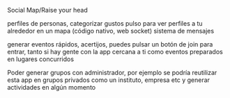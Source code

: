 
Social Map/Raise your head

perfiles de personas, categorizar gustos
pulso para ver perfiles a tu alrededor en un mapa (código nativo, web socket)
sistema de mensajes

generar eventos rápidos, acertijos, puedes pulsar un botón de join para entrar, tanto si hay gente con la app cercana a ti como eventos preparados en lugares concurridos 

Poder generar grupos con administrador, por ejemplo se podría reutilizar esta app en grupos privados como un instituto, empresa etc y generar actividades en algún momento